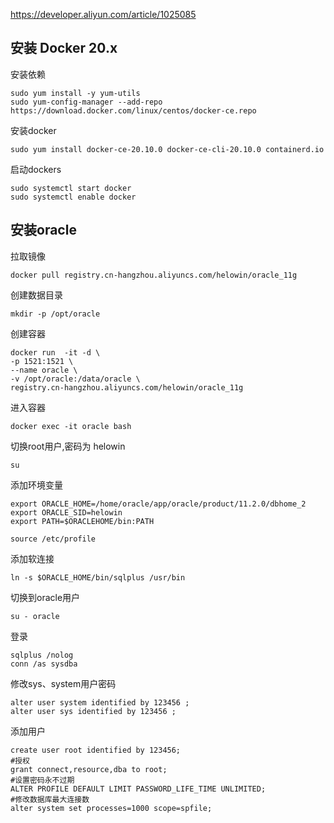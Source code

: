 https://developer.aliyun.com/article/1025085
## 安装 Docker 20.x
安装依赖
```
sudo yum install -y yum-utils
sudo yum-config-manager --add-repo https://download.docker.com/linux/centos/docker-ce.repo
```
安装docker
```
sudo yum install docker-ce-20.10.0 docker-ce-cli-20.10.0 containerd.io
```
启动dockers
```
sudo systemctl start docker
sudo systemctl enable docker
```
## 安装oracle
拉取镜像
```
docker pull registry.cn-hangzhou.aliyuncs.com/helowin/oracle_11g
```
创建数据目录
```
mkdir -p /opt/oracle
```
创建容器
```
docker run  -it -d \
-p 1521:1521 \
--name oracle \
-v /opt/oracle:/data/oracle \
registry.cn-hangzhou.aliyuncs.com/helowin/oracle_11g
```
进入容器
```
docker exec -it oracle bash
```
切换root用户,密码为 helowin 
```
su
```
添加环境变量
```
export ORACLE_HOME=/home/oracle/app/oracle/product/11.2.0/dbhome_2
export ORACLE_SID=helowin
export PATH=$ORACLEHOME/bin:PATH

source /etc/profile 

```
添加软连接
```
ln -s $ORACLE_HOME/bin/sqlplus /usr/bin

```
切换到oracle用户
```
su - oracle
```
登录
```
sqlplus /nolog 
conn /as sysdba
```
修改sys、system用户密码
```
alter user system identified by 123456 ;
alter user sys identified by 123456 ;
```
添加用户
```
create user root identified by 123456;
#授权
grant connect,resource,dba to root;
#设置密码永不过期
ALTER PROFILE DEFAULT LIMIT PASSWORD_LIFE_TIME UNLIMITED;
#修改数据库最大连接数
alter system set processes=1000 scope=spfile;
